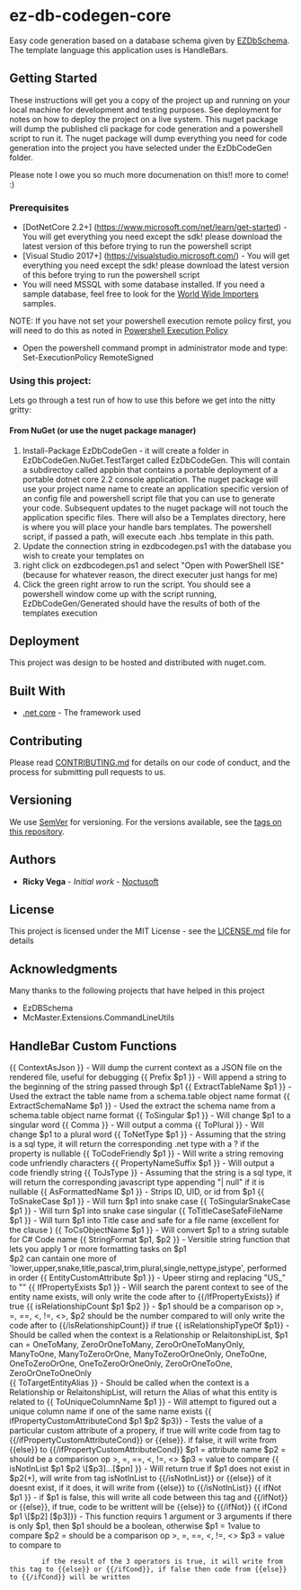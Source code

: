 # ez-db-codegen-core
Easy code generation based on a database schema given by [EZDbSchema](https://github.com/rvegajr/ez-db-schema-core).  The template language this application uses is HandleBars. 

## Getting Started

These instructions will get you a copy of the project up and running on your local machine for development and testing purposes. See deployment for notes on how to deploy the project on a live system. This nuget package will dump the published cli package for code generation and a powershell script to run it.  The nuget package will dump everything you need for code generation into the project you have selected under the EzDbCodeGen folder.    

Please note I owe you so much more documenation on this!! more to come! :)

### Prerequisites
* [DotNetCore 2.2+] (https://www.microsoft.com/net/learn/get-started) - You will get everything you need except the sdk!  please download the latest version of this before trying to run the powershell script
* [Visual Studio 2017+] (https://visualstudio.microsoft.com/) - You will get everything you need except the sdk!  please download the latest version of this before trying to run the powershell script
* You will need MSSQL with some database installed.  If you need a sample database,  feel free to look for the [World Wide Importers](https://github.com/Microsoft/sql-server-samples/releases/tag/wide-world-importers-v1.0) samples.

NOTE:  If you have not set your powershell execution remote policy first,  you will need to do this as noted in [Powershell Execution Policy](https://www.pdq.com/blog/powershell-how-to-write-your-first-powershell-script/)
* Open the powershell command prompt in administrator mode and type:
Set-ExecutionPolicy RemoteSigned

### Using this project:

Lets go through a test run of how to use this before we get into the nitty gritty:
####  From NuGet (or use the nuget package manager)

1. Install-Package EzDbCodeGen  - it will create a folder in EzDbCodeGen.NuGet.TestTarget called EzDbCodeGen.  This will contain a subdirectoy called appbin that contains a portable deployment of a portable dotnet core 2.2 console application. The nuget package will use your project name name to create an application specific version of an config file and powershell script file that you can use to generate your code.   Subsequent updates to the nuget package will not touch the application specific files.  There will also be a Templates directory, here is where you will place your handle bars templates.  The powershell script, if passed a path, will execute each .hbs template in this path.
2. Update the connection string in ezdbcodegen.ps1 with the database you wish to create your templates on
3. right click on ezdbcodegen.ps1 and select "Open with PowerShell ISE" (because for whatever reason,  the direct executer just hangs for me)
4. Click the green right arrow to run the script.  You should see a powershell window come up with the script running,  EzDbCodeGen/Generated should have the results of both of the templates execution

## Deployment

This project was design to be hosted and distributed with nuget.com.

## Built With

* [.net core](https://www.microsoft.com/net/learn/get-started) - The framework used

## Contributing

Please read [CONTRIBUTING.md](https://gist.github.com/rvegajr/651875c08acb76009e563db128f33e7e) for details on our code of conduct, and the process for submitting pull requests to us.

## Versioning

We use [SemVer](http://semver.org/) for versioning. For the versions available, see the [tags on this repository](https://github.com/rvegajr/tags). 

## Authors

* **Ricky Vega** - *Initial work* - [Noctusoft](https://github.com/rvegajr)

## License

This project is licensed under the MIT License - see the [LICENSE.md](LICENSE.md) file for details

## Acknowledgments

Many thanks to the following projects that have helped in this project
* EzDBSchema 
* McMaster.Extensions.CommandLineUtils

## HandleBar Custom Functions

{{ ContextAsJson }} - Will dump the current context as a JSON file on the rendered file,  useful for debugging
{{ Prefix $p1 }} - Will append a string to the beginning of the string passed through $p1
{{ ExtractTableName $p1 }} - Used the extract the table name from a schema.table object name format
{{ ExtractSchemaName  $p1 }} - Used the extract the schema name from a schema.table object name format
{{ ToSingular $p1 }} -  Will change $p1 to a singular word
{{ Comma }} -  Will output a comma 
{{ ToPlural }} - Will change $p1 to a plural word
{{ ToNetType $p1 }} - Assuming that the string is a sql type, it will return the corresponding .net type with a ? if the property is nullable
{{ ToCodeFriendly $p1 }} - Will write a string removing code unfriendly characters
{{ PropertyNameSuffix $p1 }} - Will output a code friendly string 
{{ ToJsType }} -  Assuming that the string is a sql type, it will return the corresponding javascript type appending "| null" if it is nullable
{{ AsFormattedName $p1 }} -  Strips ID, UID, or id from $p1 
{{ ToSnakeCase $p1 }} - Will turn $p1 into snake case
{{ ToSingularSnakeCase $p1 }} -  Will turn $p1 into snake case singular
{{ ToTitleCaseSafeFileName $p1 }} -  Will turn $p1 into Title case and safe for a file name (excellent for the <FILE/> clause )
{{ ToCsObjectName $p1 }} - Will convert $p1 to a string sutable for C# Code name
{{ StringFormat $p1, $p2 }} - Versitile string function that lets you apply 1 or more formatting tasks on $p1  
        $p2 can cantain one more of 'lower,upper,snake,title,pascal,trim,plural,single,nettype,jstype', performed in order 
{{ EntityCustomAttribute $p1 }} - Upeer stirng and replacing "US_" to ""
{{ IfPropertyExists $p1 }} - Will search the parent context to see of the entity name exists,  will only write the code after to {{/IfPropertyExists}} if true
{{ isRelationshipCount $p1 $p2 }} - $p1 should be a comparison op >, =, ==, <, !=, <>,  $p2 should be the number compared to
                                    will only write the code after to {{/isRelationshipCount}} if true
{{ isRelationshipTypeOf $p1}} - Should be called when the context is a Relationship or RelaitonshipList, 
                              $p1 can = OneToMany, ZeroOrOneToMany, ZeroOrOneToManyOnly, ManyToOne, ManyToZeroOrOne, ManyToZeroOrOneOnly, OneToOne, OneToZeroOrOne, OneToZeroOrOneOnly, ZeroOrOneToOne, ZeroOrOneToOneOnly  
{{ ToTargetEntityAlias }} -  Should be called when the context is a Relationship or RelaitonshipList, will return the Alias of what this entity is related to
{{ ToUniqueColumnName $p1 }} - Will attempt to figured out a unique column name if one of the same name exists 
{{ ifPropertyCustomAttributeCond $p1 $p2 $p3}} - Tests the value of a particular custom attribute of a propery, if true will write code from tag to {{/ifPropertyCustomAttributeCond}} or {{else}}. if false, it will write from {{else}} to {{/ifPropertyCustomAttributeCond}}
                              $p1 = attribute name
                              $p2 = should be a comparison op >, =, ==, <, !=, <> 
                              $p3 = value to compare
{{ isNotInList $p1 $p2 \[$p3\]...\[$pn\] }} - Will return true if $p1 does not exist in $p2(+),  will write from tag isNotInList to {{/isNotInList}} or {{else}} of it                                  doesnt exist, if it does, it will write from {{else}} to  {{/isNotInList}}
{{ ifNot $p1 }} - if $p1 is false, this will write all code between this tag and {{/ifNot}} or {{else}}, if true, code to be writtent will be {{else}} to {{/ifNot}}
{{ ifCond $p1 \[$p2\] \[$p3\]}} - This function requirs 1 argument or 3 arguments
            if there is only $p1, then $p1 should be a boolean, otherwise 
              $p1 = 1value to compare
              $p2 = should be a comparison op >, =, ==, <, !=, <> 
              $p3 = value to compare to

            if the result of the 3 operators is true, it will write from this tag to {{else}} or {{/ifCond}}, if false then code from {{else}} to {{/ifCond}} will be written 
